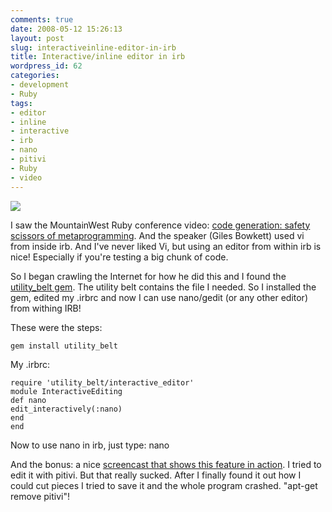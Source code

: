 ```yaml
---
comments: true
date: 2008-05-12 15:26:13
layout: post
slug: interactiveinline-editor-in-irb
title: Interactive/inline editor in irb
wordpress_id: 62
categories:
- development
- Ruby
tags:
- editor
- inline
- interactive
- irb
- nano
- pitivi
- Ruby
- video
---
```


[![](/images/uploads/2008/05/safety_scissors-191x300.jpg)](/images/uploads/2008/05/safety_scissors.jpg)

I saw the MountainWest Ruby conference video: [code generation: safety scissors of metaprogramming](http://mwrc2008.confreaks.com/03bowkett.html). And the speaker (Giles Bowkett) used vi from inside irb. And I've never liked Vi, but using an editor from within irb is nice! Especially if you're testing a big chunk of code.

So I began crawling the Internet for how he did this and I found the [utility_belt gem](http://utilitybelt.rubyforge.org/). The utility belt contains the file I needed. So I installed the gem, edited my .irbrc and now I can use nano/gedit (or any other editor) from withing IRB!

These were the steps:

```
gem install utility_belt
```

My .irbrc:

```
require 'utility_belt/interactive_editor'
module InteractiveEditing
def nano
edit_interactively(:nano)
end
end
```

Now to use nano in irb, just type: nano

And the bonus: a nice [screencast that shows this feature in action](/images/uploads/2008/05/out.ogg). I tried to edit it with pitivi. But that really sucked. After I finally found it out how I could cut pieces I tried to save it and the whole program crashed. "apt-get remove pitivi"!


